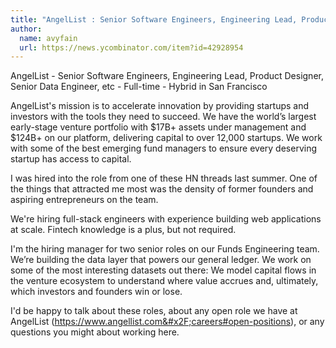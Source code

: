 ```yaml
---
title: "AngelList : Senior Software Engineers, Engineering Lead, Product Designer, Senior Data Engineer, etc"
author:
  name: avyfain
  url: https://news.ycombinator.com/item?id=42928954
---
```

AngelList - Senior Software Engineers, Engineering Lead, Product Designer, Senior Data Engineer, etc - Full-time - Hybrid in San Francisco

AngelList&#x27;s mission is to accelerate innovation by providing startups and investors with the tools they need to succeed. We have the world’s largest early-stage venture portfolio with $17B+ assets under management and $124B+ on our platform, delivering capital to over 12,000 startups. We work with some of the best emerging fund managers to ensure every deserving startup has access to capital.

I was hired into the role from one of these HN threads last summer. One of the things that attracted me most was the density of former founders and aspiring entrepreneurs on the team.

We&#x27;re hiring full-stack engineers with experience building web applications at scale. Fintech knowledge is a plus, but not required.

I&#x27;m the hiring manager for two senior roles on our Funds Engineering team. We’re building the data layer that powers our general ledger. We work on some of the most interesting datasets out there: We model capital flows in the venture ecosystem to understand where value accrues and, ultimately, which investors and founders win or lose.

I&#x27;d be happy to talk about these roles, about any open role we have at AngelList (<a href="https:&#x2F;&#x2F;www.angellist.com&#x2F;careers#open-positions" rel="nofollow">https:&#x2F;&#x2F;www.angellist.com&#x2F;careers#open-positions</a>), or any questions you might about working here.
<JobApplication />
